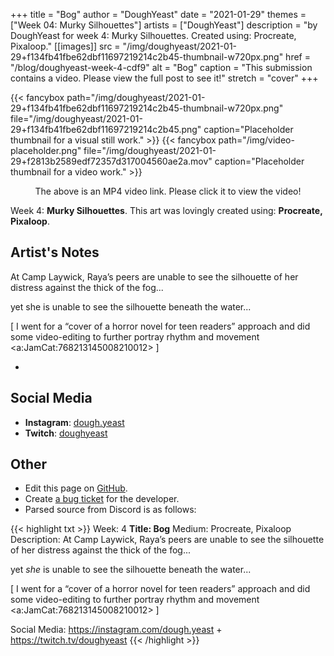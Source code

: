+++
title =       "Bog"
author =      "DoughYeast"
date =        "2021-01-29"
themes =      ["Week 04: Murky Silhouettes"]
artists =     ["DoughYeast"]
description = "by DoughYeast for week 4: Murky Silhouettes. Created using: Procreate, Pixaloop."
[[images]]
      src = "/img/doughyeast/2021-01-29+f134fb41fbe62dbf11697219214c2b45-thumbnail-w720px.png"
      href = "/blog/doughyeast-week-4-cdf9"
      alt = "Bog"
      caption = "This submission contains a video. Please view the full post to see it!"
      stretch = "cover"
+++

{{< fancybox path="/img/doughyeast/2021-01-29+f134fb41fbe62dbf11697219214c2b45-thumbnail-w720px.png" file="/img/doughyeast/2021-01-29+f134fb41fbe62dbf11697219214c2b45.png" caption="Placeholder thumbnail for a visual still work." >}}
{{< fancybox path="/img/video-placeholder.png" file="/img/doughyeast/2021-01-29+f2813b2589edf72357d317004560ae2a.mov" caption="Placeholder thumbnail for a video work." >}}
<p style="text-align: center">The above is an MP4 video link. Please click it to view the video!</p>


Week 4: **Murky Silhouettes**. This art was lovingly created using: **Procreate, Pixaloop**.

## Artist's Notes

At Camp Laywick, Raya’s peers are unable to see the silhouette of her distress against the thick of the fog...

yet she is unable to see the silhouette beneath the water...

[ I went for a “cover of a horror novel for teen readers” approach and did some video-editing to further portray rhythm and movement <a:JamCat:768213145008210012> ]

+

## Social Media

- **Instagram**: <a href='https://instagram.com/dough.yeast' target='_blank'>dough.yeast</a>
- **Twitch**: <a href='https://twitch.tv/doughyeast' target='_blank'>doughyeast</a>

## Other

- Edit this page on [GitHub](https://github.com/teaminkling/web-refresh/edit/main/content/blog/doughyeast-week-4-cdf9.md).
- Create [a bug ticket](https://github.com/teaminkling/web-refresh/issues/new?assignees=&labels=bug&template=problem-report.md&title=) for the developer.
- Parsed source from Discord is as follows:

{{< highlight txt >}}
Week: 4
**Title: Bog**
Medium: Procreate, Pixaloop
Description: At Camp Laywick, Raya’s peers are unable to see the silhouette of her distress against the thick of the fog...

yet *she* is unable to see the silhouette beneath the water...

[ I went for a “cover of a horror novel for teen readers” approach and did some video-editing to further portray rhythm and movement <a:JamCat:768213145008210012> ]

Social Media: https://instagram.com/dough.yeast + https://twitch.tv/doughyeast
{{< /highlight >}}